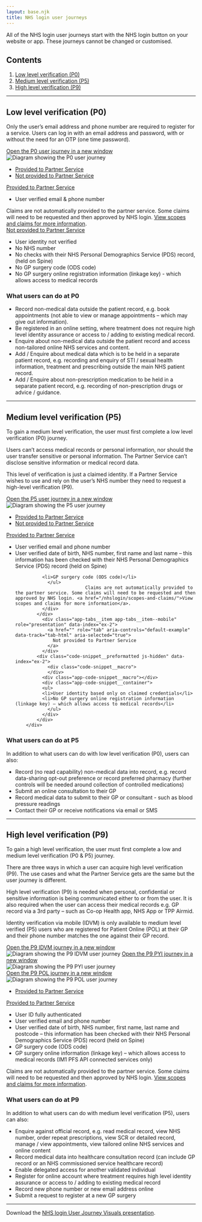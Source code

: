 ```yaml
---
layout: base.njk
title: NHS login user journeys
---
```


All of the NHS login user journeys start with the NHS login button on your website or app. These journeys cannot be changed or customised.

<nav class="nhsuk-contents-list" role="navigation" aria-label="Pages in this guide">
  <h2 class="nhsuk-u-visually-hidden">Contents</h2>
  <ol class="nhsuk-contents-list__list">
    <li class="nhsuk-contents-list__item">
      <a class="nhsuk-contents-list__link" href="/nhslogin/user-journeys/#p0">Low level verification (P0)</a>
    </li>
    <li class="nhsuk-contents-list__item">
      <a class="nhsuk-contents-list__link" href="/nhslogin/user-journeys/#p5">Medium level verification (P5)</a>
    </li>
    <li class="nhsuk-contents-list__item">
      <a class="nhsuk-contents-list__link" href="/nhslogin/user-journeys/#p9">High level verification (P9)</a>
    </li>
  </ol>
</nav>

---

<h2 id="p0">Low level verification (P0)</h2>

Only the user’s email address and phone number are required to register for a service. Users can log in with an email address and password, with or without the need for an OTP (one time password).

<div class="design-example">
  <a href="https://raw.githubusercontent.com/nhsconnect/nhslogin/main/src/images/Journey_P0.png" class="design-example__pop-out" target="_blank">Open the P0 user journey in a new window</a>
    <div class="code-embed">
    <img class="nhsuk-image__img" src="https://github.com/nhsconnect/nhslogin/raw/main/src/images/Journey_P0.png" alt="Diagram showing the P0 user journey">
  </div>
<div class="code-snippet">
          <ul class="app-tabs" role="tablist">
              <li class="app-tabs__item app-tabs__item--current" role="presentation" data-index="ex-1">
                <a href="javascript:void(0);" role="tab" aria-controls="default-example" data-track="tab-html" aria-selected="true">
                Provided to Partner Service
                </a>
              </li>
              <li class="app-tabs__item" role="presentation" data-index="ex-2">
                <a href="javascript:void(0);" role="tab" aria-controls="default-example" data-track="tab-html" aria-selected="true">
                  Not provided to Partner Service
                </a>
              </li>
          </ul>
        <div class="app-tabs__container js-tabs__container" id="default-example" role="tabpanel">
              <div class="app-tabs__item app-tabs__item--mobile" role="presentation" data-index="ex-1">
                <a href="" role="tab" aria-controls="default-example" data-track="tab-html" aria-selected="true">
                  Provided to Partner Service
                </a>
              </div>
            <div class="code-snippet__preformatted" data-index="ex-1">
              <div class="app-code-snippet__macro"></div>
              <div class="app-code-snippet__container">
              <ul>
              <li>User verified email & phone number</li>
              </ul>
              Claims are not automatically provided to the partner service. Some claims will need to be requested and then approved by NHS login. <a href="/nhslogin/scopes-and-claims/">View scopes and claims for more information</a>.
              </div>
            </div>
              <div class="app-tabs__item app-tabs__item--mobile" role="presentation" data-index="ex-2">
                <a href="" role="tab" aria-controls="default-example" data-track="tab-html" aria-selected="true">
                  Not provided to Partner Service
                </a>
              </div>
            <div class="code-snippet__preformatted js-hidden" data-index="ex-2">
                <div class="code-snippet__macro">
                </div>
              <div class="app-code-snippet__macro"></div>
              <div class="app-code-snippet__container">
              <ul>
              <li>User identity not verified</li>
                <li>No NHS number</li>
                <li>No checks with their NHS Personal Demographics Service (PDS) record, (held on Spine)</li>
                <li>No GP surgery code (ODS code)</li>
                <li>No GP surgery online registration information (linkage key) - which allows access to medical records</li>
                </ul>
              </div>
            </div>
        </div>
  </div>
</div>

<h3>What users can do at P0</h3>

<ul>
<li>Record non-medical data outside the patient record, e.g. book appointments (not able to view or manage appointments – which may give out information).</li>
<li>Be registered in an online setting, where treatment does not require high level identity assurance or access to / adding to existing medical record.</li>
<li>Enquire about non-medical data outside the patient record and access non-tailored online NHS services and content.</li>
<li>Add / Enquire about medical data which is to be held in a separate patient record, e.g. recording and enquiry of STI / sexual health information, treatment and prescribing outside the main NHS patient record.</li>
<li>Add / Enquire about non-prescription medication to be held in a separate patient record, e.g. recording of non-prescription drugs or advice / guidance.</li>
</ul>




---

<h2 id="p5">Medium level verification (P5)</h2>

To gain a medium level verification, the user must first complete a low level verification (P0) journey. 

Users can’t access medical records or personal information, nor should the user transfer sensitive or personal information. The Partner Service can’t disclose sensitive information or medical record data.

This level of verification is just a claimed identity. If a Partner Service wishes to use and rely on the user’s NHS number they need to request a high-level verification (P9).


<div class="design-example">
  <a href="https://raw.githubusercontent.com/nhsconnect/nhslogin/main/src/images/Journey_P5.png" class="design-example__pop-out" target="_blank">Open the P5 user journey in a new window</a>
    <div class="code-embed">
    <img class="nhsuk-image__img" src="https://github.com/nhsconnect/nhslogin/raw/main/src/images/Journey_P5.png" alt="Diagram showing the P5 user journey">
  </div>
<div class="code-snippet">
          <ul class="app-tabs" role="tablist">
              <li class="app-tabs__item app-tabs__item--current" role="presentation" data-index="ex-1">
                <a href="javascript:void(0);" role="tab" aria-controls="default-example" data-track="tab-html" aria-selected="true">
                Provided to Partner Service
                </a>
              </li>
              <li class="app-tabs__item" role="presentation" data-index="ex-2">
                <a href="javascript:void(0);" role="tab" aria-controls="default-example" data-track="tab-html" aria-selected="true">
                  Not provided to Partner Service
                </a>
              </li>
          </ul>
        <div class="app-tabs__container js-tabs__container" id="default-example" role="tabpanel">
              <div class="app-tabs__item app-tabs__item--mobile" role="presentation" data-index="ex-1">
                <a href="" role="tab" aria-controls="default-example" data-track="tab-html" aria-selected="true">
                  Provided to Partner Service
                </a>
              </div>
            <div class="code-snippet__preformatted" data-index="ex-1">
              <div class="app-code-snippet__macro"></div>
              <div class="app-code-snippet__container">
              <ul>
              <li>User verified email and phone number</li>
              <li>User verified date of birth, NHS number, first name and last name – this information has been checked with their NHS Personal Demographics Service (PDS) record (held on Spine)</li>
              
              <li>GP surgery code (ODS code)</li>
                </ul>
                              Claims are not automatically provided to the partner service. Some claims will need to be requested and then approved by NHS login. <a href="/nhslogin/scopes-and-claims/">View scopes and claims for more information</a>.
              </div>
            </div>
              <div class="app-tabs__item app-tabs__item--mobile" role="presentation" data-index="ex-2">
                <a href="" role="tab" aria-controls="default-example" data-track="tab-html" aria-selected="true">
                  Not provided to Partner Service
                </a>
              </div>
            <div class="code-snippet__preformatted js-hidden" data-index="ex-2">
                <div class="code-snippet__macro">
                </div>
              <div class="app-code-snippet__macro"></div>
              <div class="app-code-snippet__container">
              <ul>
              <li>User identity based only on claimed credentials</li>
              <li>No GP surgery online registration information (linkage key) – which allows access to medical records</li>
                </ul>
              </div>
            </div>
        </div>
  </div>
</div>

<h3>What users can do at P5</h3>

In addition to what users can do with low level verification (P0), users can also:
<ul>
<li>Record (no read capability) non-medical data into record, e.g. record data-sharing opt-out preference or record preferred pharmacy (further controls will be needed around collection of controlled medications)</li>
<li>Submit an online consultation to their GP</li>
<li>Record medical data to submit to their GP or consultant - such as blood pressure readings</li>
<li>Contact their GP or receive notifications via email or SMS</li>

</ul>

---

<h2 id="p9">High level verification (P9)</h2>

To gain a high level verification, the user must first complete a low and medium level verification (P0 & P5) journey. 

There are three ways in which a user can acquire high level verification (P9). The use cases and what the Partner Service gets are the same but the user journey is different.

High level verification (P9) is needed when personal, confidential or sensitive information is being communicated either to or from the user. It is also required when the user can access their medical records e.g. GP record via a 3rd party – such as Co-op Health app, NHS App or TPP Airmid.

Identity verification via mobile (IDVM) is only available to medium level verified (P5) users who are registered for Patient Online (POL) at their GP and their phone number matches the one against their GP record.


<div class="design-example">
    <a href="https://raw.githubusercontent.com/nhsconnect/nhslogin/main/src/images/Journey_P9_IDVM.png" class="design-example__pop-out" target="_blank">Open the P9 IDVM journey in a new window</a>
    <div class="code-embed">
    <img class="nhsuk-image__img" src="https://github.com/nhsconnect/nhslogin/raw/main/src/images/Journey_P9_IDVM.png" alt="Diagram showing the P9 IDVM user journey">
  <a href="https://raw.githubusercontent.com/nhsconnect/nhslogin/main/src/images/Journey_P9_PYI.png" class="design-example__pop-out" target="_blank">Open the P9 PYI journey in a new window</a>
    <div class="code-embed">
    <img class="nhsuk-image__img" src="https://github.com/nhsconnect/nhslogin/raw/main/src/images/Journey_P9_PYI.png" alt="Diagram showing the P9 PYI user journey">
  </div>
    <a href="https://raw.githubusercontent.com/nhsconnect/nhslogin/main/src/images/Journey_P9_POL.png" class="design-example__pop-out" target="_blank">Open the P9 POL journey in a new window</a>
    <div class="code-embed">
    <img class="nhsuk-image__img" src="https://github.com/nhsconnect/nhslogin/raw/main/src/images/Journey_P9_POL.png" alt="Diagram showing the P9 POL user journey">
  </div>
  </div>
<div class="code-snippet">
          <ul class="app-tabs" role="tablist">
              <li class="app-tabs__item app-tabs__item--current" role="presentation" data-index="ex-1">
                <a href="javascript:void(0);" role="tab" aria-controls="default-example" data-track="tab-html" aria-selected="true">
                Provided to Partner Service
                </a>
              </li>
          </ul>
        <div class="app-tabs__container js-tabs__container" id="default-example" role="tabpanel">
              <div class="app-tabs__item app-tabs__item--mobile" role="presentation" data-index="ex-1">
                <a href="" role="tab" aria-controls="default-example" data-track="tab-html" aria-selected="true">
                  Provided to Partner Service
                </a>
              </div>
            <div class="code-snippet__preformatted" data-index="ex-1">
              <div class="app-code-snippet__macro"></div>
              <div class="app-code-snippet__container">
              <ul>
                <li>User ID fully authenticated</li>
                <li>User verified email and phone number</li>
                <li>User verified date of birth, NHS number, first name, last name and postcode – this information has been checked with their NHS Personal Demographics Service (PDS) record (held on Spine)</li>
                <li>GP surgery code (ODS code)</li>
                <li>GP surgery online information (linkage key) – which allows access to medical records (IM1 PFS API connected services only)</li>
                </ul>
                              Claims are not automatically provided to the partner service. Some claims will need to be requested and then approved by NHS login. <a href="/nhslogin/scopes-and-claims/">View scopes and claims for more information</a>.
              </div>
            </div>
        </div>
  </div>
</div>

<h3>What users can do at P9</h3>

In addition to what users can do with medium level verification (P5), users can also:
<ul>
<li>Enquire against official record, e.g. read medical record, view NHS number, order repeat prescriptions, view SCR or detailed record, manage / view appointments, view tailored online NHS services and online content</li>
<li>Record medical data into healthcare consultation record (can include GP record or an NHS commissioned service healthcare record)</li>
<li>Enable delegated access for another validated individual</li>
<li>Register for online account where treatment requires high level identity assurance or access to / adding to existing medical record</li>
<li>Record new phone number or new email address online</li>
<li>Submit a request to register at a new GP surgery</li>

</ul> 

---

Download the <a href="https://digital.nhs.uk/services/nhs-login/nhs-login-for-partners-and-developers/nhs-login-integration-toolkit/discovery#nhs-login-user-journey-visuals-presentation" target="_blank">NHS login User Journey Visuals presentation</a>.

